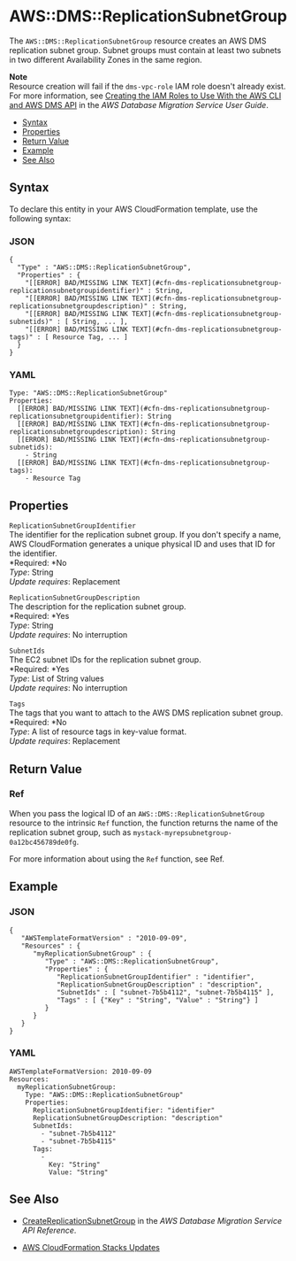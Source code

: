 # AWS::DMS::ReplicationSubnetGroup<a name="aws-resource-dms-replicationsubnet-group"></a>

The `AWS::DMS::ReplicationSubnetGroup` resource creates an AWS DMS replication subnet group\. Subnet groups must contain at least two subnets in two different Availability Zones in the same region\.

**Note**  
Resource creation will fail if the `dms-vpc-role` IAM role doesn't already exist\. For more information, see [ Creating the IAM Roles to Use With the AWS CLI and AWS DMS API](http://docs.aws.amazon.com/dms/latest/userguide/CHAP_Security.APIRole.html) in the *AWS Database Migration Service User Guide*\.


+ [Syntax](#aws-resource-dms-replicationsubnet-group-syntax)
+ [Properties](#aws-resource-dms-replicationsubnet-group-prop)
+ [Return Value](#w3ab2c21c10d327c13)
+ [Example](#aws-resource-dms-replicationsubnet-group-example)
+ [See Also](#w3ab2c21c10d327c17)

## Syntax<a name="aws-resource-dms-replicationsubnet-group-syntax"></a>

To declare this entity in your AWS CloudFormation template, use the following syntax:

### JSON<a name="aws-resource-dms-replicationsubnet-group-syntax.json"></a>

```
{
  "Type" : "AWS::DMS::ReplicationSubnetGroup",
  "Properties" : {
    "[[ERROR] BAD/MISSING LINK TEXT](#cfn-dms-replicationsubnetgroup-replicationsubnetgroupidentifier)" : String,
    "[[ERROR] BAD/MISSING LINK TEXT](#cfn-dms-replicationsubnetgroup-replicationsubnetgroupdescription)" : String,
    "[[ERROR] BAD/MISSING LINK TEXT](#cfn-dms-replicationsubnetgroup-subnetids)" : [ String, ... ],
    "[[ERROR] BAD/MISSING LINK TEXT](#cfn-dms-replicationsubnetgroup-tags)" : [ Resource Tag, ... ]
  }
}
```

### YAML<a name="aws-resource-dms-replicationsubnetgroup-syntax.yaml"></a>

```
Type: "AWS::DMS::ReplicationSubnetGroup"
Properties: 
  [[ERROR] BAD/MISSING LINK TEXT](#cfn-dms-replicationsubnetgroup-replicationsubnetgroupidentifier): String
  [[ERROR] BAD/MISSING LINK TEXT](#cfn-dms-replicationsubnetgroup-replicationsubnetgroupdescription): String
  [[ERROR] BAD/MISSING LINK TEXT](#cfn-dms-replicationsubnetgroup-subnetids):
    - String
  [[ERROR] BAD/MISSING LINK TEXT](#cfn-dms-replicationsubnetgroup-tags):
    - Resource Tag
```

## Properties<a name="aws-resource-dms-replicationsubnet-group-prop"></a>

`ReplicationSubnetGroupIdentifier`  
The identifier for the replication subnet group\. If you don't specify a name, AWS CloudFormation generates a unique physical ID and uses that ID for the identifier\.  
*Required: *No  
*Type*: String  
*Update requires*: Replacement

`ReplicationSubnetGroupDescription`  
The description for the replication subnet group\.  
*Required: *Yes  
*Type*: String  
*Update requires*: No interruption

`SubnetIds`  
The EC2 subnet IDs for the replication subnet group\.  
*Required: *Yes  
*Type*: List of String values  
*Update requires*: No interruption

`Tags`  
The tags that you want to attach to the AWS DMS replication subnet group\.  
*Required: *No  
*Type*: A list of resource tags in key\-value format\.  
*Update requires*: Replacement 

## Return Value<a name="w3ab2c21c10d327c13"></a>

### Ref<a name="w3ab2c21c10d327c13b2"></a>

When you pass the logical ID of an `AWS::DMS::ReplicationSubnetGroup` resource to the intrinsic `Ref` function, the function returns the name of the replication subnet group, such as `mystack-myrepsubnetgroup-0a12bc456789de0fg`\.

For more information about using the `Ref` function, see Ref\.

## Example<a name="aws-resource-dms-replicationsubnet-group-example"></a>

### JSON<a name="aws-resource-dms-replicationsubnet-group-example.json"></a>

```
{
   "AWSTemplateFormatVersion" : "2010-09-09",
   "Resources" : {
      "myReplicationSubnetGroup" : {
         "Type" : "AWS::DMS::ReplicationSubnetGroup",
         "Properties" : {
            "ReplicationSubnetGroupIdentifier" : "identifier",
            "ReplicationSubnetGroupDescription" : "description",
            "SubnetIds" : [ "subnet-7b5b4112", "subnet-7b5b4115" ],
            "Tags" : [ {"Key" : "String", "Value" : "String"} ]
         }
      }
   }
}
```

### YAML<a name="aws-resource-dms-replicationsubnet-group-example.yaml"></a>

```
AWSTemplateFormatVersion: 2010-09-09
Resources: 
  myReplicationSubnetGroup: 
    Type: "AWS::DMS::ReplicationSubnetGroup"
    Properties: 
      ReplicationSubnetGroupIdentifier: "identifier"
      ReplicationSubnetGroupDescription: "description"
      SubnetIds: 
        - "subnet-7b5b4112"
        - "subnet-7b5b4115"
      Tags: 
        - 
          Key: "String"
          Value: "String"
```

## See Also<a name="w3ab2c21c10d327c17"></a>

+ [CreateReplicationSubnetGroup](http://docs.aws.amazon.com/dms/latest/APIReference/API_CreateReplicationSubnetGroup.html) in the *AWS Database Migration Service API Reference*\.

+ [AWS CloudFormation Stacks Updates](using-cfn-updating-stacks.md)